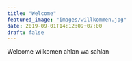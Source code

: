 ```yaml
---
title: "Welcome"
featured_image: "images/willkommen.jpg"
date: 2019-09-01T14:12:09+07:00
draft: false
---
```


Welcome wilkomen ahlan wa sahlan
